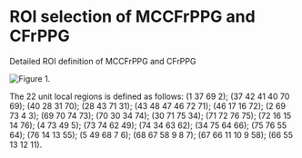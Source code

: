 # ROI selection of MCCFrPPG and CFrPPG
Detailed ROI definition of MCCFrPPG and CFrPPG

![Figure 1.](https://user-images.githubusercontent.com/3102772/28667872-f392f46a-72ff-11e7-935b-933d33011583.png)

The 22 unit local regions is defined as follows: (1 37 69 2); (37 42 41 40 70 69); (40 28 31 70); (28 43 71 31); (43 48 47 46 72 71); (46 17 16 72); (2 69 73 4 3); (69 70 74 73); (70 30 34 74); (30 71 75 34); (71 72 76 75); (72 16 15 14 76); (4 73 49 5); (73 74 62 49); (74 34 63 62); (34 75 64 66); (75 76 55 64); (76 14 13 55); (5 49 68 7 6); (68 67 58 9 8 7); (67 66 11 10 9 58); (66 55 13 12 11).


<!---[Figure 2.](https://user-images.githubusercontent.com/3102772/28668093-e258c85e-7300-11e7-8c24-8700070140c6.png) --->


<!---Finally, every 4 unit neighbor (Figure 6) REGION OF INTERESTs are combined to form 15 overlapped local REGION OF INTERESTs. As such, local region of interests are defined along the index of the 22 local unit regions. The details are listed as follows, (1 2 7 8); (2 3 8 9); (3 4 9 10); (4 5 10 11); (5 6 11 12); (7 8 13 14); (8 9 14 15); (9 10 15 16); (10 11 16 17); (11 12 17 18); (13 14 19); (14 15 19 20); (15 16 20 21); (16 17 21 22); (17 18 20).--->
